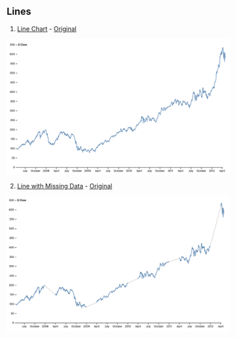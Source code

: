 ## Lines 

1. [Line Chart](./LineChart.vue) - [Original](https://observablehq.com/@d3/line-chart)

![Line Chart](./LineChart.png)

2. [Line with Missing Data](./LineWithMissingData.vue) - [Original](https://observablehq.com/@d3/line-with-missing-data) 

![Line with Missing Data](./LineWithMissingData.png)